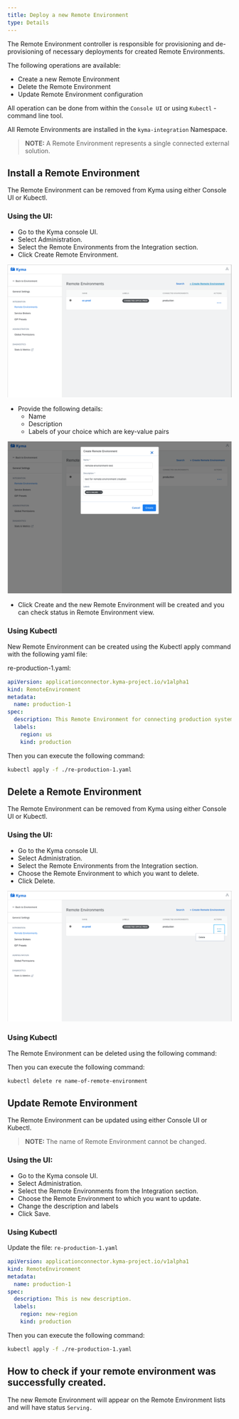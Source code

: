 ```yaml
---
title: Deploy a new Remote Environment
type: Details
---
```


The Remote Environment controller is responsible for provisioning and de-provisioning of necessary deployments for created Remote Environments. 

The following operations are available:

- Create a new Remote Environment
- Delete the Remote Environment
- Update Remote Environment configuration

All operation can be done from within the `Console UI` or using `Kubectl` - command line tool.


All Remote Environments are installed in the `kyma-integration` Namespace.

>**NOTE:** A Remote Environment represents a single connected external solution.


## Install a Remote Environment

The Remote Environment can be removed from Kyma using either Console UI or Kubectl.

### Using the UI:

- Go to the Kyma console UI.
- Select Administration.
- Select the Remote Environments from the Integration section.
- Click Create Remote Environment.

![Add RE](./assets/create-re.png)

- Provide the following details:
    - Name
    - Description
    - Labels of your choice which are key-value pairs
   
![Update RE](./assets/edit-re.png)

 - Click Create and the new Remote Environment will be created and you can check status in Remote Environment view.
 

### Using Kubectl

New Remote Environment can be created using the Kubectl apply command with the following yaml file:

re-production-1.yaml:

``` yaml
apiVersion: applicationconnector.kyma-project.io/v1alpha1
kind: RemoteEnvironment
metadata:
  name: production-1
spec:
  description: This Remote Environment for connecting production system 1.
  labels:
    region: us
    kind: production
```

Then you can execute the following command:

``` bash
kubectl apply -f ./re-production-1.yaml
```

## Delete a Remote Environment

The Remote Environment can be removed from Kyma using either Console UI or Kubectl.

### Using the UI:

- Go to the Kyma console UI.
- Select Administration.
- Select the Remote Environments from the Integration section.
- Choose the Remote Environment to which you want to delete.
- Click Delete.

![Delete RE](./assets/delete-re.png)
 

### Using Kubectl

The Remote Environment can be deleted using the following command:

Then you can execute the following command:

```bash
kubectl delete re name-of-remote-environment
```

## Update Remote Environment

The Remote Environment can be updated using either Console UI or Kubectl.

>**NOTE:** The name of Remote Environment cannot be changed.

### Using the UI:

- Go to the Kyma console UI.
- Select Administration.
- Select the Remote Environments from the Integration section.
- Choose the Remote Environment to which you want to update.
- Change the description and labels
- Click Save.

### Using Kubectl

Update the file: `re-production-1.yaml`

``` yaml
apiVersion: applicationconnector.kyma-project.io/v1alpha1
kind: RemoteEnvironment
metadata:
  name: production-1
spec:
  description: This is new description.
  labels:
    region: new-region
    kind: production
```

Then you can execute the following command:

``` bash
kubectl apply -f ./re-production-1.yaml
```

## How to check if your remote environment was successfully created.

The new Remote Environment will appear on the Remote Environment lists and will have status `Serving.`
